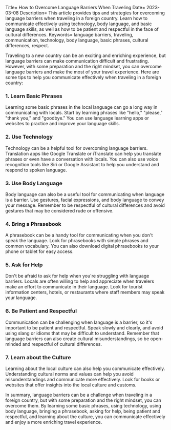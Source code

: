 Title= How to Overcome Language Barriers When Traveling
Date= 2023-03-08
Description= This article provides tips and strategies for overcoming language barriers when traveling in a foreign country. Learn how to communicate effectively using technology, body language, and basic language skills, as well as how to be patient and respectful in the face of cultural differences.
Keywords= language barriers, traveling, communication, technology, body language, basic phrases, cultural differences, respect.

Traveling to a new country can be an exciting and enriching experience, but language barriers can make communication difficult and frustrating. However, with some preparation and the right mindset, you can overcome language barriers and make the most of your travel experience. Here are some tips to help you communicate effectively when traveling in a foreign country:

### 1. Learn Basic Phrases
Learning some basic phrases in the local language can go a long way in communicating with locals. Start by learning phrases like "hello," "please," "thank you," and "goodbye." You can use language learning apps or websites to practice and improve your language skills.
### 2. Use Technology
Technology can be a helpful tool for overcoming language barriers. Translation apps like Google Translate or iTranslate can help you translate phrases or even have a conversation with locals. You can also use voice recognition tools like Siri or Google Assistant to help you understand and respond to spoken language.
### 3. Use Body Language
Body language can also be a useful tool for communicating when language is a barrier. Use gestures, facial expressions, and body language to convey your message. Remember to be respectful of cultural differences and avoid gestures that may be considered rude or offensive.
###  4. Bring a Phrasebook
A phrasebook can be a handy tool for communicating when you don't speak the language. Look for phrasebooks with simple phrases and common vocabulary. You can also download digital phrasebooks to your phone or tablet for easy access.
### 5. Ask for Help
Don't be afraid to ask for help when you're struggling with language barriers. Locals are often willing to help and appreciate when travelers make an effort to communicate in their language. Look for tourist information centers, hotels, or restaurants where staff members may speak your language.
### 6. Be Patient and Respectful
Communication can be challenging when language is a barrier, so it's important to be patient and respectful. Speak slowly and clearly, and avoid using slang or idioms that may be difficult to understand. Remember that language barriers can also create cultural misunderstandings, so be open-minded and respectful of cultural differences.
### 7. Learn about the Culture
Learning about the local culture can also help you communicate effectively. Understanding cultural norms and values can help you avoid misunderstandings and communicate more effectively. Look for books or websites that offer insights into the local culture and customs.

In summary, language barriers can be a challenge when traveling in a foreign country, but with some preparation and the right mindset, you can overcome them. By learning some basic phrases, using technology, using body language, bringing a phrasebook, asking for help, being patient and respectful, and learning about the culture, you can communicate effectively and enjoy a more enriching travel experience.